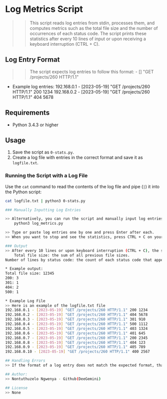 # Log Metrics Script

>> This script reads log entries from stdin, processes them, and computes metrics such as the total file size and the number of occurrences of each status code.
>> The script prints these statistics after every 10 lines of input or upon receiving a keyboard interruption (CTRL + C).

## Log Entry Format
>> The script expects log entries to follow this format:
	<IP Address> - [<date>] "GET /projects/260 HTTP/1.1" <status code> <file size>

* Example log entries:
192.168.0.1 - [2023-05-19] "GET /projects/260 HTTP/1.1" 200 1234
192.168.0.2 - [2023-05-19] "GET /projects/260 HTTP/1.1" 404 5678


## Requirements

- Python 3.4.3 or higher

## Usage

1. Save the script as `0-stats.py`.
2. Create a log file with entries in the correct format and save it as `logfile.txt`.

### Running the Script with a Log File

Use the `cat` command to read the contents of the log file and pipe (`|`) it into the Python script:
```sh
cat logfile.txt | python3 0-stats.py

### Manually Inputting Log Entries

>> Alternatively, you can run the script and manually input log entries line by line:
	python3 log_metrics.py

>> Type or paste log entries one by one and press Enter after each.
>> When you want to stop and see the statistics, press CTRL + C on your keyboard.

### Output
>> After every 10 lines or upon keyboard interruption (CTRL + C), the script prints the following statistics:
	Total file size: the sum of all previous file sizes.
Number of lines by status code: the count of each status code that appeared in the input.

* Example output:
Total file size: 12345
200: 3
301: 1
404: 2
500: 1

* Example Log File
>> Here is an example of the logfile.txt file
192.168.0.1 - [2023-05-19] "GET /projects/260 HTTP/1.1" 200 1234
192.168.0.2 - [2023-05-19] "GET /projects/260 HTTP/1.1" 404 5678
192.168.0.3 - [2023-05-19] "GET /projects/260 HTTP/1.1" 301 910
192.168.0.4 - [2023-05-19] "GET /projects/260 HTTP/1.1" 500 1112
192.168.0.5 - [2023-05-19] "GET /projects/260 HTTP/1.1" 403 1324
192.168.0.6 - [2023-05-19] "GET /projects/260 HTTP/1.1" 401 645
192.168.0.7 - [2023-05-19] "GET /projects/260 HTTP/1.1" 200 2345
192.168.0.8 - [2023-05-19] "GET /projects/260 HTTP/1.1" 404 123
192.168.0.9 - [2023-05-19] "GET /projects/260 HTTP/1.1" 405 789
192.168.0.10 - [2023-05-19] "GET /projects/260 HTTP/1.1" 400 2567

## Handling Errors
>> If the format of a log entry does not match the expected format, that line will be skipped.

## Author:
>> Nontuthuzelo Ngwenya - Github(DeeGemini)

## License
>> None

